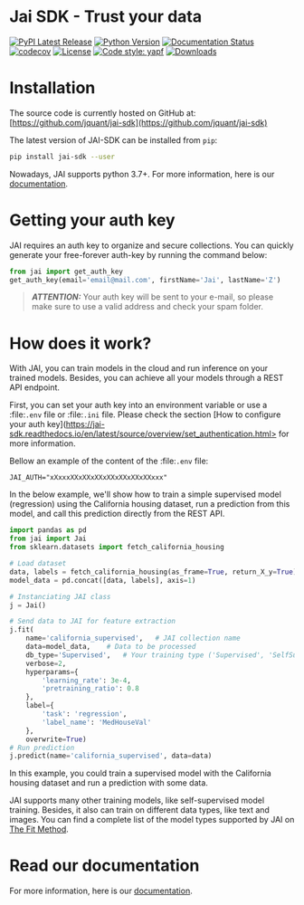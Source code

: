 # Jai SDK - Trust your data

[![PyPI Latest Release](https://img.shields.io/pypi/v/jai-sdk.svg)](https://pypi.org/project/jai-sdk/)
[![Python Version](https://img.shields.io/badge/python-3.7%20%7C%203.8-blue)](https://img.shields.io/badge/python-3.7%20%7C%203.8-blue)
[![Documentation Status](https://readthedocs.org/projects/jai-sdk/badge/?version=latest)](https://jai-sdk.readthedocs.io/en/latest/?badge=latest)
[![codecov](https://codecov.io/gh/jquant/jai-sdk/branch/main/graph/badge.svg)](https://codecov.io/gh/jquant/jai-sdk)
[![License](https://img.shields.io/pypi/l/jai-sdk.svg)](https://github.com/jquant/jai-sdk/blob/main/LICENSE)
[![Code style: yapf](https://img.shields.io/badge/code%20style-yapf-blue)](https://github.com/google/yapf)
[![Downloads](https://pepy.tech/badge/jai-sdk)](https://pepy.tech/project/jai-sdk)

# Installation

The source code is currently hosted on GitHub at: [https://github.com/jquant/jai-sdk](https://github.com/jquant/jai-sdk)

The latest version of JAI-SDK can be installed from `pip`:

```sh
pip install jai-sdk --user
```

Nowadays, JAI supports python 3.7+. For more information, here is our [documentation](https://jai-sdk.readthedocs.io/en/latest/).

# Getting your auth key

JAI requires an auth key to organize and secure collections.
You can quickly generate your free-forever auth-key by running the command below:

```python
from jai import get_auth_key
get_auth_key(email='email@mail.com', firstName='Jai', lastName='Z')
```

> **_ATTENTION:_** Your auth key will be sent to your e-mail, so please make sure to use a valid address and check your spam folder.

# How does it work?

With JAI, you can train models in the cloud and run inference on your trained models. Besides, you can achieve all your models through a REST API endpoint.

First, you can set your auth key into an environment variable or use a :file:`.env` file or :file:`.ini` file.
Please check the section [How to configure your auth key](https://jai-sdk.readthedocs.io/en/latest/source/overview/set_authentication.html> for more information.

Bellow an example of the content of the :file:`.env` file:

```text
JAI_AUTH="xXxxxXXxXXxXXxXXxXXxXXxXXxxx"
```

In the below example, we'll show how to train a simple supervised model (regression) using the California housing dataset, run a prediction from this model, and call this prediction directly from the REST API.

```python
import pandas as pd
from jai import Jai
from sklearn.datasets import fetch_california_housing

# Load dataset
data, labels = fetch_california_housing(as_frame=True, return_X_y=True)
model_data = pd.concat([data, labels], axis=1)

# Instanciating JAI class
j = Jai()

# Send data to JAI for feature extraction
j.fit(
    name='california_supervised',   # JAI collection name
    data=model_data,    # Data to be processed
    db_type='Supervised',   # Your training type ('Supervised', 'SelfSupervised' etc)
    verbose=2,
    hyperparams={
        'learning_rate': 3e-4,
        'pretraining_ratio': 0.8
    },
    label={
        'task': 'regression',
        'label_name': 'MedHouseVal'
    },
    overwrite=True)
# Run prediction
j.predict(name='california_supervised', data=data)
```

In this example, you could train a supervised model with the California housing dataset and run a prediction with some data.

JAI supports many other training models, like self-supervised model training.
Besides, it also can train on different data types, like text and images.
You can find a complete list of the model types supported by JAI on [The Fit Method](https://jai-sdk.readthedocs.io/en/latest/source/using_jai/fit.html).

# Read our documentation

For more information, here is our [documentation](https://jai-sdk.readthedocs.io/en/latest/).

